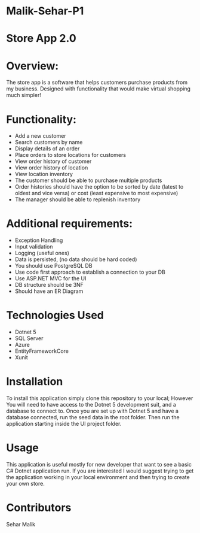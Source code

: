 # Malik-Sehar-P1
# Store App 2.0
# Overview:
The store app is a software that helps customers purchase products from my business. Designed with functionality that would make virtual shopping much simpler!

# Functionality:
- Add a new customer
- Search customers by name
- Display details of an order
- Place orders to store locations for customers
- View order history of customer
- View order history of location
- View location inventory
- The customer should be able to purchase multiple products
- Order histories should have the option to be sorted by date (latest to oldest and vice versa) or cost (least expensive to most expensive)
- The manager should be able to replenish inventory
# Additional requirements:
- Exception Handling
- Input validation
- Logging (useful ones)
- Data is persisted, (no data should be hard coded)
- You should use PostgreSQL DB
- Use code first approach to establish a connection to your DB
- Use ASP.NET MVC for the UI
- DB structure should be 3NF
- Should have an ER Diagram
# Technologies Used
- Dotnet 5
- SQL Server
- Azure
- EntityFrameworkCore
- Xunit

# Installation
To install this application simply clone this repository to your local; However You will need to have access to the Dotnet 5 development suit, and a database to connect to. Once you are set up with Dotnet 5 and have a database connected, run the seed data in the root folder. Then run the application starting inside the UI project folder.

# Usage
This application is useful mostly for new developer that want to see a basic C# Dotnet application run. If you are interested I would suggest trying to get the application working in your local environment and then trying to create your own store.
# Contributors
Sehar Malik

